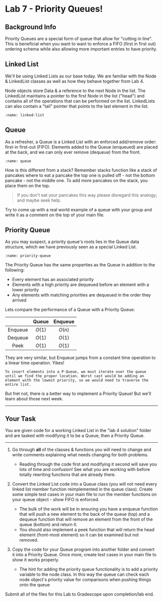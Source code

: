 # Lab 7 - Priority Queues!


## Background Info

Priority Queues are a special form of queue that allow for "cutting in line". This is beneficial when you want to want to enforce a FIFO (first in first out) ordering schema while also allowing more important entries to have priority.

## Linked List

We'll be using Linked Lists as our base today. We are familiar with the Node & LinkedList classes as well as how they behave together from Lab 4.

Node objects store Data & a reference to the next Node in the list. The LinkedList maintains a pointer to the first Node in the list ("head") and contains all of the operations that can be performed on the list. LinkedLists can also contain a "tail" pointer that points to the last element in the list.

```{image} images/linked-list.png
:name: linked-list
```

## Queue

As a refresher, a Queue is a Linked List with an enforced add/remove order: first-in first-out (FIFO). Elements added to the Queue (enqueued) are placed at the back, and we can only ever remove (dequeue) from the front.

```{image} images/queue.png
:name: queue
```

  How is this different from a stack? Remember stacks function like a stack of pancakes where to eat a pancake the top one is pulled off - not the bottom pancake - not the middle one. To add more pancakes on the stack, you place them on the top.
  > If you don't eat your pancakes this way please disregard this analogy; and maybe seek help.

  Try to come up with a real world example of a queue with your group and write it as a comment on the top of your main file.

## Priority Queue

As you may suspect, a priority queue's roots lies in the Queue data structure, which we have previously seen as a special Linked List.

```{image} images/priority-queue.jpg
:name: priority-queue
```

The Priority Queue has the same properties as the Queue in addition to the following:

- Every element has an associated priority
- Elements with a high priority are dequeued before an element with a lower priority
- Any elements with matching priorities are dequeued in the order they arrived

Lets compare the performance of a Queue with a Priority Queue:

|         | Queue | Enqueue |
| :-----: | :---: | :-----: |
| Enqueue | $O(1)$  |  $O(n)$   |   <----
| Dequeue | $O(1)$  |  $O(1)$   |
|  Peek   | $O(1)$  |  $O(1)$   |

They are very similar, but Enqueue jumps from a constant time operation to a linear time operation. Yikes!

``` {dropdown} Why might this be?
To insert elements into a P-Queue, we must iterate over the queue until we find the proper location. Worst cast would be adding an element with the lowest priority, so we would need to traverse the entire list.
```

But fret not, there is a better way to implement a Priority Queue! But we'll learn about those next week.

---

## Your Task

You are given code for a working Linked List in the "lab 4 solution" folder and are tasked with modifying it to be a Queue, then a Priority Queue.

---

1. Go through **all** of the classes & functions you will need to change and write comments explaining what needs changing for both problems.
   - Reading through the code first and modifying it second will save you lots of time and confusion! See what you are working with before totally rewriting functions that are already there.

2. Convert the Linked List code into a Queue class (you will not need every linked list member function reimplemented in the queue class). Create some simple test cases in your main file to run the member functions on your queue object - show FIFO is enforced.
   - The bulk of the work will be in ensuring you have a enqueue function that will push a new element to the back of the queue (top) and a dequeue function that will remove an element from the front of the queue (bottom) and return it.
   - You should also implement a peek function that will return the head element (front-most element) so it can be examined but not removed.

3. Copy the code for your Queue program into another folder and convert it into a Priority Queue. Once more, create test cases in your main file to show it works properly.
   - The hint for adding the priority queue functionality is to add a priority variable to the node class. In this way the queue can check each node object's priority value for comparisons when pushing things onto the queue

Submit all of the files for this Lab to Gradescope upon completion/lab end.
